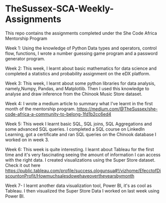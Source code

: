 # TheSussex-SCA-Weekly-Assignments
This repo contains the assignments completed under the She Code Africa Mentorship Program

Week 1: Using the knowledge of Python Data types and operators, control flow, functions, I wrote a number guessing game program and a password generator program.

Week 2: This week, I learnt about basic mathematics for data science and completed a statistics and probability assignment on the eDX platform.

Week 3: This week, I learnt about some python libraries for data analysis, namely,Numpy, Pandas, and Matplotlib. Then I used this knowledge to analyse and draw inference from the Chinook Music Store dataset.

Week 4: I wrote a medium article to summary what I've learnt in the first month of the mentorship program. https://medium.com/@TheSussex/she-code-africa-a-community-to-belong-1fd1b2cc6ed4

Week 5: This week I learnt basic SQL, SQL joins, SQL Aggregations and some advanced SQL queries. I completed a SQL course on LinkedIn Learning, got a certificate and ran SQL queries on the Chinook database I worked on in week 3. 

Week 6: This week is quite interesting. I learnt about Tableau for the first time and it's very fascinating seeing the amount of information I can access with the right data. I created visualizations using the Super Store dataset. Check it out here 
https://public.tableau.com/profile/success.ologunsua#!/vizhome/EfecctofDiscountonProfit/Howmuchsalesdowehaveovertheyearsbymonth

Week 7- I learnt another data visualization tool, Power BI, it's as cool as Tableau. I then visualized the Super Store Data I worked on last week using Power BI.